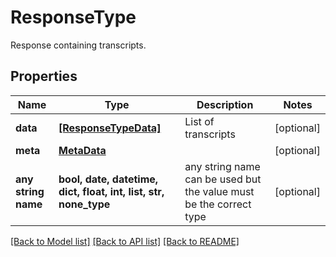 # ResponseType

Response containing transcripts.

## Properties
Name | Type | Description | Notes
------------ | ------------- | ------------- | -------------
**data** | [**[ResponseTypeData]**](ResponseTypeData.md) | List of transcripts | [optional] 
**meta** | [**MetaData**](MetaData.md) |  | [optional] 
**any string name** | **bool, date, datetime, dict, float, int, list, str, none_type** | any string name can be used but the value must be the correct type | [optional]

[[Back to Model list]](../README.md#documentation-for-models) [[Back to API list]](../README.md#documentation-for-api-endpoints) [[Back to README]](../README.md)


